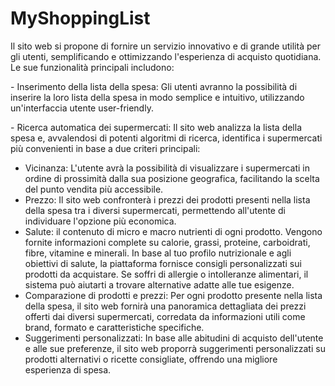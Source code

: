 # MyShoppingList

Il sito web si propone di fornire un servizio innovativo e di grande utilità per gli utenti, semplificando e ottimizzando l'esperienza di acquisto quotidiana. Le sue funzionalità principali includono:

-⁠  ⁠Inserimento della lista della spesa: Gli utenti avranno la possibilità di inserire la loro lista della spesa in modo semplice e intuitivo, utilizzando un'interfaccia utente user-friendly.

-⁠  ⁠Ricerca automatica dei supermercati: Il sito web analizza la lista della spesa e, avvalendosi di potenti algoritmi di ricerca, identifica i supermercati più convenienti in base a due criteri principali:
- Vicinanza: L'utente avrà la possibilità di visualizzare i supermercati in ordine di prossimità dalla sua posizione geografica, facilitando la scelta del punto vendita più accessibile.
 - Prezzo: Il sito web confronterà i prezzi dei prodotti presenti nella lista della spesa tra i diversi supermercati, permettendo all'utente di individuare l'opzione più economica.
 - Salute: il contenuto di micro e macro nutrienti di ogni prodotto. Vengono fornite informazioni complete su calorie, grassi, proteine, carboidrati, fibre, vitamine e minerali. In base al tuo profilo nutrizionale e agli obiettivi di salute, la piattaforma fornisce consigli personalizzati sui prodotti da acquistare. Se soffri di allergie o intolleranze alimentari, il sistema può aiutarti a trovare alternative adatte alle tue esigenze.
- ⁠Comparazione di prodotti e prezzi: Per ogni prodotto presente nella lista della spesa, il sito web fornirà una panoramica dettagliata dei prezzi offerti dai diversi supermercati, corredata da informazioni utili come brand, formato e caratteristiche specifiche.
- Suggerimenti personalizzati: In base alle abitudini di acquisto dell'utente e alle sue preferenze, il sito web proporrà suggerimenti personalizzati su prodotti alternativi o ricette consigliate, offrendo una migliore esperienza di spesa.
